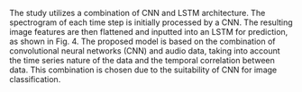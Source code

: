 The study utilizes a combination of CNN and LSTM architecture. The spectrogram of each time step is initially processed by a CNN. The resulting image features are then flattened and inputted into an LSTM for prediction, as shown in Fig. 4. The proposed model is based on the combination of convolutional neural networks (CNN) and audio data, taking into account the time series nature of the data and the temporal correlation between data. This combination is chosen due to the suitability of CNN for image classification.


